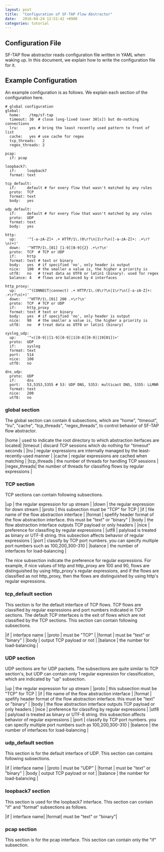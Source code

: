 ```yaml
---
layout: post
title:  "Configuration of SF-TAP Flow Abstractor"
date:   2016-04-24 12:51:42 +0900
categories: tutorial
---
```


## Configuration File

SF-TAP flow abstractor reads configuration file written in YAML when waking up.
In this document, we explain how to write the configuration file for it.

## Example Configuration

An example configuration is as follows.
We explain each section of the configuration here.

    # global configuration
    global:
      home:    /tmp/sf-tap
      timeout: 30  # close long-lived (over 30[s]) but do-nothing connections
      lru:     yes # bring the least recently used pattern to front of list
      cache:   yes # use cache for regex
      tcp_threads:   2
      regex_threads: 2
    
    pcap:
      if: pcap
    
    loopback7:
      if:     loopback7
      format: text
    
    tcp_default:
      if:     default # for every flow that wasn't matched by any rules
      proto:  TCP
      format: text
      body:   yes
    
    udp_default:
      if:     default # for every flow that wasn't matched by any rules
      proto:  UDP
      format: text
      body:   yes
    
    http:
      up:     '^[-a-zA-Z]+ .+ HTTP/1\.(0\r?\n|1\r?\n([-a-zA-Z]+: .+\r?\n)+)'
      down:   '^HTTP/1\.[01] [1-9][0-9]{2} .+\r?\n'
      proto:  TCP  # TCP or UDP
      if:     http
      format: text # text or binary
      body:   yes  # if specified 'no', only header is output
      nice:   100  # the smaller a value is, the higher a priority is
      utf8:   no   # treat data as UTF8 or latin1 (binary). used for regex
      balance: 4   # flows are balanced by 4 interfaces
    
    http_proxy:
      up:     '^(CONNECT|connect) .+ HTTP/1\.(0\r?\n|1\r?\n([-a-zA-Z]+: .+\r?\n)+)'
      down:   '^HTTP/1\.[01] 200 .+\r?\n'
      proto:  TCP  # TCP or UDP
      if:     http_proxy
      format: text # text or binary
      body:   yes  # if specified 'no', only header is output
      nice:   90   # the smaller a value is, the higher a priority is
      utf8:   no   # treat data as UTF8 or latin1 (binary)
    
    syslog_udp:
      up:     '^<([0-9]|[1-9][0-9]|1[0-8][0-9]|19[01])>'
      proto:  UDP
      if:     syslog
      format: text
      port:   514
      nice:   100
      utf8:   no
    
    dns_udp:
      proto:  UDP
      if:     dns
      port:   53,5353,5355 # 53: UDP DNS, 5353: multicast DNS, 5355: LLMNR
      format: text
      nice:   200
      utf8:   no

### global section

The global section can contain 6 subsections, which are "home", "timeout",
"lru", "cache", "tcp_threads", "regex_threads", to control
behavior of SF-TAP flow abstractor.

|home         | used to indicate the root directory to which abstraction iterfaces are located|
|timeout      | discard TCP sessions which do nothing for "timeout" seconds |
|lru          | regular expressions are internally managed by the least-recently-used manner  |
|cache        | regular expressions are cached when matching |
|tcp_threads  | the number of threads for handling TCP sessions |
|regex_threads| the number of threads for classifing flows by regular expressions |

### TCP section

TCP sections can contain following subsections.

|up      | the regular expression for up stream |
|down    | the regular expression for down stream |
|proto   | this subsection must be "TCP" for TCP |
|if      | file name of the flow abstraction interface |
|format  | spefify header format of the flow abstraction interface. this must be "text" or "binary" |
|body    | the flow abstraction interface outputs TCP payload or only headers |
|nice    | preference for classifing by regular expressions |
|utf8    | palyload is treated as binary or UTF-8 string. this subsection affects behavior of regular expressions |
|port    | classify by TCP port numbers. you can specify multiple port numbers such as 100,200,300-310 |
|balance | the number of interfaces for load-balancing |

The nice subsection indicate the preference for regular expressions.
For example, if nice values of http and http_proxy are 100 and 90,
flows are distinguished by using http_proxy's regular expressions,
and if the flows are classified as not http_proxy,
then the flows are distinguished by using http's regular expressions.

### tcp_default section

This section is for the default interface of TCP flows.
TCP flows are classified by regular expressions and port numbers
indicated in TCP sections.
The default TCP interfaces is the exit of flows which are not classified
by the TCP sections.
This section can contain following subsections.

|if      | interface name |
|proto   | must be "TCP" |
|format  | must be "text" or "binary" |
|body    | output TCP payload or not |
|balance | the number for load-balancing |

### UDP section

UDP sections are for UDP packets.
The subsections are quite similar to TCP section's,
but UDP can contain only 1 regular expression for classification,
which are indicated by "up" subsection.

|up      | the regular expression for up stream |
|proto   | this subsection must be "TCP" for TCP |
|if      | file name of the flow abstraction interface |
|format  | spefify header format of the flow abstraction interface. this must be "text" or "binary" |
|body    | the flow abstraction interface outputs TCP payload or only headers |
|nice    | preference for classifing by regular expressions |
|utf8    | palyload is treated as binary or UTF-8 string. this subsection affects behavior of regular expressions |
|port    | classify by TCP port numbers. you can specify multiple port numbers such as 100,200,300-310 |
|balance | the number of interfaces for load-balancing |


### udp_default section

This section is for the default interface of UDP.
This section can contains following subsections.

|if      | interface name |
|proto   | must be "UDP" |
|format  | must be "text" or "binary" |
|body    | output TCP payload or not |
|balance | the number for load-balancing |

### loopback7 section

This section is used for the loopback7 interface.
This section can contain "if" and "format" subsections as follows.

|if    | interface name|
|format| must be "text" or "binary"|

### pcap section

This section is for the pcap interface.
This section can contain only the "if" subsection.